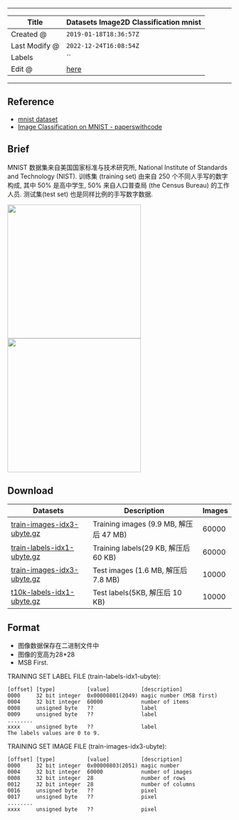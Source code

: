 -----

| Title         | Datasets Image2D Classification mnist                |
| ------------- | ---------------------------------------------------- |
| Created @     | `2019-01-18T18:36:57Z`                               |
| Last Modify @ | `2022-12-24T16:08:54Z`                               |
| Labels        | \`\`                                                 |
| Edit @        | [here](https://github.com/junxnone/aiwiki/issues/30) |

-----

## Reference

  - [mnist dataset](http://yann.lecun.com/exdb/mnist/)
  - [Image Classification on MNIST -
    paperswithcode](https://paperswithcode.com/sota/image-classification-on-mnist?metric=Accuracy)

## Brief

MNIST 数据集来自美国国家标准与技术研究所, National Institute of Standards and Technology
(NIST). 训练集 (training set) 由来自 250 个不同人手写的数字构成, 其中 50% 是高中学生, 50%
来自人口普查局 (the Census Bureau) 的工作人员. 测试集(test set)
也是同样比例的手写数字数据.

<img width="300px" src="https://user-images.githubusercontent.com/2216970/51413058-95037c00-1ba8-11e9-9153-c5f0764f8e42.png">
<img width="300px" src="https://user-images.githubusercontent.com/2216970/179348954-f84fb28d-8784-4421-8e3a-f87481fdd1db.png">

## Download

| Datasets                                                                                                              | Description                         | Images |
| --------------------------------------------------------------------------------------------------------------------- | ----------------------------------- | ------ |
| [train-images-idx3-ubyte.gz](https://github.com/junxnone/junxnone.github.io/files/2774597/train-images-idx3-ubyte.gz) | Training images (9.9 MB, 解压后 47 MB) | 60000  |
| [train-labels-idx1-ubyte.gz](https://github.com/junxnone/junxnone.github.io/files/2774598/train-labels-idx1-ubyte.gz) | Training labels(29 KB, 解压后 60 KB)   | 60000  |
| [train-images-idx3-ubyte.gz](https://github.com/junxnone/junxnone.github.io/files/2774599/train-images-idx3-ubyte.gz) | Test images (1.6 MB, 解压后 7.8 MB)    | 10000  |
| [t10k-labels-idx1-ubyte.gz](https://github.com/junxnone/junxnone.github.io/files/2774601/t10k-labels-idx1-ubyte.gz)   | Test labels(5KB, 解压后 10 KB)         | 10000  |

## Format

  - 图像数据保存在二进制文件中
  - 图像的宽高为28\*28
  - MSB First.

TRAINING SET LABEL FILE (train-labels-idx1-ubyte):

    [offset] [type]          [value]          [description] 
    0000     32 bit integer  0x00000801(2049) magic number (MSB first) 
    0004     32 bit integer  60000            number of items 
    0008     unsigned byte   ??               label 
    0009     unsigned byte   ??               label 
    ........ 
    xxxx     unsigned byte   ??               label
    The labels values are 0 to 9.

TRAINING SET IMAGE FILE (train-images-idx3-ubyte):

    [offset] [type]          [value]          [description] 
    0000     32 bit integer  0x00000803(2051) magic number 
    0004     32 bit integer  60000            number of images 
    0008     32 bit integer  28               number of rows 
    0012     32 bit integer  28               number of columns 
    0016     unsigned byte   ??               pixel 
    0017     unsigned byte   ??               pixel 
    ........ 
    xxxx     unsigned byte   ??               pixel

